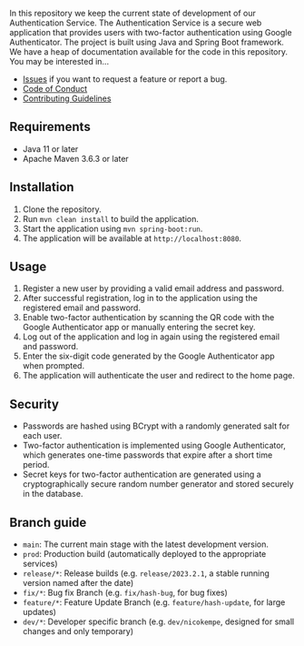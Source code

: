 In this repository we keep the current state of development of our Authentication Service. The Authentication Service is a secure web application that provides users with two-factor authentication using Google Authenticator. The project is built using Java and Spring Boot framework. We have a heap of documentation available for the code in this repository. You may be interested in...
* [Issues](https://github.com/project-dynasty/data-nexus/issues) if you want to request a feature or report a bug.
* [Code of Conduct](https://github.com/project-dynasty/docs/blob/main/docs/code_of_conduct.md)
* [Contributing Guidelines](https://github.com/project-dynasty/docs/blob/main/docs/contributing.md)

## Requirements

- Java 11 or later
- Apache Maven 3.6.3 or later

## Installation

1. Clone the repository.
2. Run `mvn clean install` to build the application.
3. Start the application using `mvn spring-boot:run`.
4. The application will be available at `http://localhost:8080`.

## Usage

1. Register a new user by providing a valid email address and password.
2. After successful registration, log in to the application using the registered email and password.
3. Enable two-factor authentication by scanning the QR code with the Google Authenticator app or manually entering the secret key.
4. Log out of the application and log in again using the registered email and password.
5. Enter the six-digit code generated by the Google Authenticator app when prompted.
6. The application will authenticate the user and redirect to the home page.

## Security

- Passwords are hashed using BCrypt with a randomly generated salt for each user.
- Two-factor authentication is implemented using Google Authenticator, which generates one-time passwords that expire after a short time period.
- Secret keys for two-factor authentication are generated using a cryptographically secure random number generator and stored securely in the database.

## Branch guide
* `main`: The current main stage with the latest development version.
* `prod`: Production build (automatically deployed to the appropriate services)
* `release/*`: Release builds (e.g. `release/2023.2.1`, a stable running version named after the date)
* `fix/*`: Bug fix Branch (e.g. `fix/hash-bug`, for bug fixes)
* `feature/*`: Feature Update Branch (e.g. `feature/hash-update`, for large updates)
* `dev/*`: Developer specific branch (e.g. `dev/nicokempe`, designed for small changes and only temporary)
